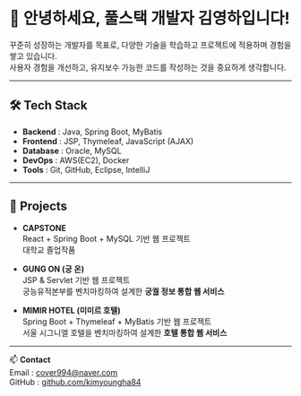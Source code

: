 # 👋 안녕하세요, 풀스택 개발자 김영하입니다!

꾸준히 성장하는 개발자를 목표로, 다양한 기술을 학습하고 프로젝트에 적용하며 경험을 쌓고 있습니다.  
사용자 경험을 개선하고, 유지보수 가능한 코드를 작성하는 것을 중요하게 생각합니다.

---

## 🛠 Tech Stack
- **Backend** : Java, Spring Boot, MyBatis
- **Frontend** : JSP, Thymeleaf, JavaScript (AJAX)  
- **Database** : Oracle, MySQL  
- **DevOps** : AWS(EC2), Docker  
- **Tools** : Git, GitHub, Eclipse, IntelliJ

---

## 📌 Projects
- **CAPSTONE**  
  React + Spring Boot + MySQL 기반 웹 프로젝트  
  대학교 졸업작품
  
- **GUNG ON (궁 온)**  
  JSP & Servlet 기반 웹 프로젝트  
  궁능유적본부를 벤치마킹하여 설계한 **궁궐 정보 통합 웹 서비스**
   
- **MIMIR HOTEL (미미르 호텔)**  
  Spring Boot + Thymeleaf + MyBatis 기반 웹 프로젝트  
  서울 시그니엘 호텔을 벤치마킹하여 설계한 **호텔 통합 웹 서비스**
  
--- 

📫 **Contact**  
Email : cover994@naver.com  
GitHub : [github.com/kimyoungha84](https://github.com/kimyoungha84)
